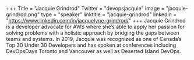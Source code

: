 +++
Title = "Jacquie Grindrod"
Twitter = "devopsjacquie"
image = "jacquie-grindrod.png"
type = "speaker"
linktitle = "jacquie-grindrod"
linkedin = "https://www.linkedin.com/in/jacquelyne-grindrod/"
+++
Jacquie Grindrod is a developer advocate for AWS where she’s able to apply her passion for solving problems with a holistic approach by bridging the gaps between teams and systems. In 2019, Jacquie was recognized as one of Canada’s Top 30 Under 30 Developers and has spoken at conferences including DevOpsDays Toronto and Vancouver as well as Deserted Island DevOps.
